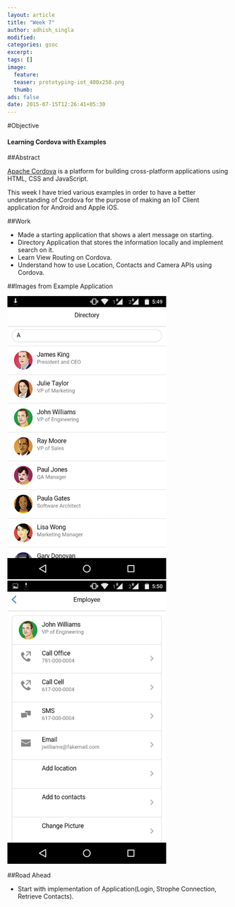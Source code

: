 ```yaml
---
layout: article
title: "Week 7"
author: adhish_singla
modified:
categories: gsoc
excerpt:
tags: []
image:
  feature:
  teaser: prototyping-iot_400x250.png
  thumb:
ads: false
date: 2015-07-15T12:26:41+05:30
---
```


#Objective

#### Learning Cordova with Examples

##Abstract

[Apache Cordova](https://cordova.apache.org/) is a platform for building cross-platform applications using HTML, CSS and JavaScript.

This week I have tried various examples in order to have a better understanding of Cordova for the purpose of making an IoT Client application for Android and Apple iOS.

##Work

* Made a starting application that shows a alert message on starting.
* Directory Application that stores the information locally and implement search on it.
* Learn View Routing on Cordova.
* Understand how to use Location, Contacts and Camera APIs using Cordova.

##Images from Example Application

<img src="/images/directory.png" alt="Directory" width="360" />
<img src="/images/employee.png" alt="Employee View" width="360" />

##Road Ahead

* Start with implementation of Application(Login, Strophe Connection, Retrieve Contacts).